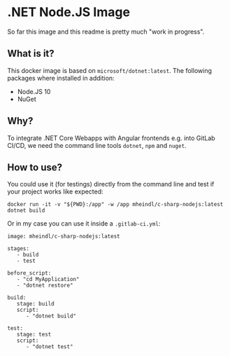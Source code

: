 # .NET Node.JS Image
So far this image and this readme is pretty much "work in progress". 

## What is it? 
This docker image is based on `microsoft/dotnet:latest`. The following packages where installed in addition:
* Node.JS 10
* NuGet

## Why?
To integrate .NET Core Webapps with Angular frontends e.g. into GitLab CI/CD, we need the command line tools `dotnet`, `npm` and `nuget`. 

## How to use?
You could use it (for testings) directly from the command line and test if your project works like expected:
```
docker run -it -v "${PWD}:/app" -w /app mheindl/c-sharp-nodejs:latest dotnet build
```
Or in my case you can use it inside a `.gitlab-ci.yml`: 
```
image: mheindl/c-sharp-nodejs:latest

stages:
   - build
   - test
   
before_script:
   - "cd MyApplication"
   - "dotnet restore"
   
build:
   stage: build
   script:
      - "dotnet build"
      
test:
   stage: test
   script:
      - "dotnet test"
```
